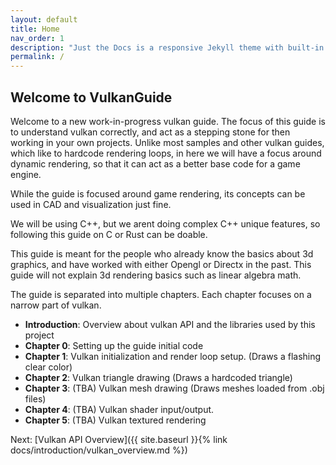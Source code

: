 ```yaml
---
layout: default
title: Home
nav_order: 1
description: "Just the Docs is a responsive Jekyll theme with built-in search that is easily customizable and hosted on GitHub Pages."
permalink: /
---
```



## Welcome to VulkanGuide

Welcome to a new work-in-progress vulkan guide. The focus of this guide is to understand vulkan correctly, and act as a stepping stone for then working in your own projects. Unlike most samples and other vulkan guides, which like to hardcode rendering loops, in here we will have a focus around dynamic rendering, so that it can act as a better base code for a game engine.

While the guide is focused around game rendering, its concepts can be used in CAD and visualization just fine.

We will be using C++, but we arent doing complex C++ unique features, so following this guide on C or Rust can be doable.

This guide is meant for the people who already know the basics about 3d graphics, and have worked with either Opengl or Directx in the past. This guide will not explain 3d rendering basics such as linear algebra math.

The guide is separated into multiple chapters. Each chapter focuses on a narrow part of vulkan.

- **Introduction**: Overview about vulkan API and the libraries used by this project
-  **Chapter 0**: Setting up the guide initial code
-  **Chapter 1**: Vulkan initialization and render loop setup. (Draws a flashing clear color)
-  **Chapter 2**: Vulkan triangle drawing (Draws a hardcoded triangle)
-  **Chapter 3**: (TBA) Vulkan mesh drawing (Draws meshes loaded from .obj files)
-  **Chapter 4**: (TBA) Vulkan shader input/output.
-  **Chapter 5**: (TBA) Vulkan textured rendering

Next: [Vulkan API Overview]({{ site.baseurl }}{% link docs/introduction/vulkan_overview.md %})